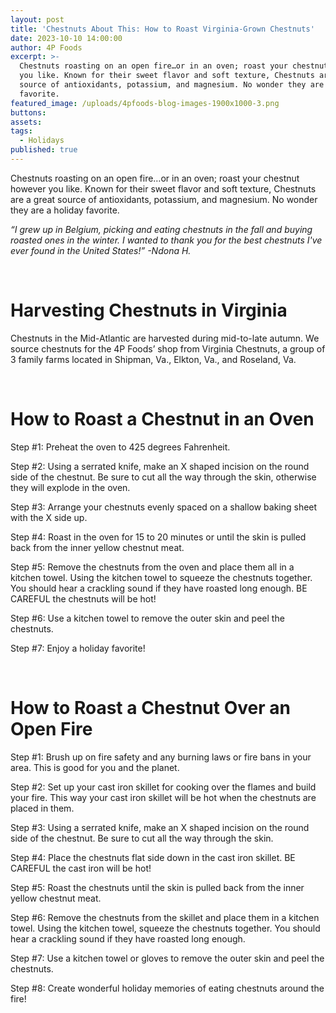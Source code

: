 ```yaml
---
layout: post
title: 'Chestnuts About This: How to Roast Virginia-Grown Chestnuts'
date: 2023-10-10 14:00:00
author: 4P Foods
excerpt: >-
  Chestnuts roasting on an open fire…or in an oven; roast your chestnut however
  you like. Known for their sweet flavor and soft texture, Chestnuts are a great
  source of antioxidants, potassium, and magnesium. No wonder they are a holiday
  favorite.
featured_image: /uploads/4pfoods-blog-images-1900x1000-3.png
buttons:
assets:
tags:
  - Holidays
published: true
---
```

<div class="editable"><p>Chestnuts roasting on an open fire…or in an oven; roast your chestnut however you like. Known for their sweet flavor and soft texture, Chestnuts are a great source of antioxidants, potassium, and magnesium. No wonder they are a holiday favorite.</p><p><em>“</em><em>I grew up in Belgium, picking and eating chestnuts in the fall and buying roasted ones in the winter. I wanted to thank you for the best chestnuts I've ever found in the United States!” -Ndona H.</em></p><p> </p><h1>Harvesting Chestnuts in Virginia</h1><p>Chestnuts in the Mid-Atlantic are harvested during mid-to-late autumn. We source chestnuts for the 4P Foods’ shop from Virginia Chestnuts, a group of 3 family farms located in Shipman, Va., Elkton, Va., and Roseland, Va.</p><p> </p><h1>How to Roast a Chestnut in an Oven</h1><p>Step #1: Preheat the oven to 425 degrees Fahrenheit.</p><p>Step #2: Using a serrated knife, make an X shaped incision on the round side of the chestnut. Be sure to cut all the way through the skin, otherwise they will explode in the oven.&nbsp;</p><p>Step #3: Arrange your chestnuts evenly spaced on a shallow baking sheet with the X side up.</p><p>Step #4: Roast in the oven for 15 to 20 minutes or until the skin is pulled back from the inner yellow chestnut meat.</p><p>Step #5: Remove the chestnuts from the oven and place them all in a kitchen towel. Using the kitchen towel to squeeze the chestnuts together. You should hear a crackling sound if they have roasted long enough. BE CAREFUL the chestnuts will be hot!</p><p>Step #6: Use a kitchen towel to remove the outer skin and peel the chestnuts.</p><p>Step #7: Enjoy a holiday favorite!</p><p> </p><h1>How to Roast a Chestnut Over an Open Fire</h1><p>Step #1: Brush up on fire safety and any burning laws or fire bans in your area. This is good for you and the planet.</p><p>Step #2: Set up your cast iron skillet for cooking over the flames and build your fire. This way your cast iron skillet will be hot when the chestnuts are placed in them.</p><p>Step #3: Using a serrated knife, make an X shaped incision on the round side of the chestnut. Be sure to cut all the way through the skin.</p><p>Step #4: Place the chestnuts flat side down in the cast iron skillet. BE CAREFUL the cast iron will be hot!</p><p>Step #5: Roast the chestnuts until the skin is pulled back from the inner yellow chestnut meat.</p><p>Step #6: Remove the chestnuts from the skillet and place them in a kitchen towel. Using the kitchen towel, squeeze the chestnuts together. You should hear a crackling sound if they have roasted long enough.</p><p>Step #7: Use a kitchen towel or gloves to remove the outer skin and peel the chestnuts.</p><p>Step #8: Create wonderful holiday memories of eating chestnuts around the fire!</p></div>